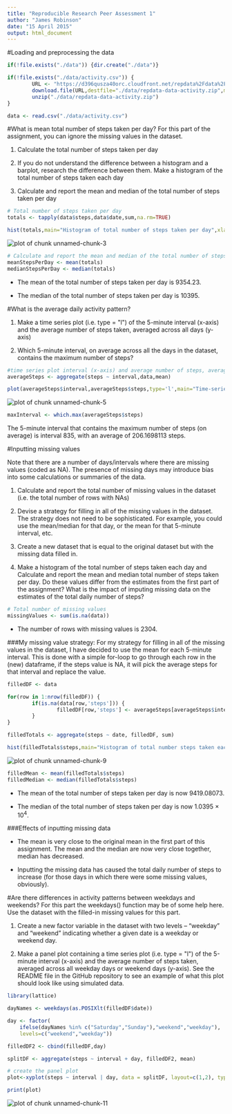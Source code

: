 ```yaml
---
title: "Reproducible Research Peer Assessment 1"
author: "James Robinson"
date: "15 April 2015"
output: html_document
---
```



#Loading and preprocessing the data

```r
if(!file.exists("./data")) {dir.create("./data")}

if(!file.exists("./data/activity.csv")) {
        URL <- "https://d396qusza40orc.cloudfront.net/repdata%2Fdata%2Factivity.zip"
        download.file(URL,destfile="./data/repdata-data-activity.zip",method="curl")
        unzip("./data/repdata-data-activity.zip")
}

data <- read.csv("./data/activity.csv")
```



#What is mean total number of steps taken per day?
For this part of the assignment, you can ignore the missing values in the dataset.

1. Calculate the total number of steps taken per day

2. If you do not understand the difference between a histogram and a barplot, research the difference between them. Make a histogram of the total number of steps taken each day

3. Calculate and report the mean and median of the total number of steps taken per day

```r
# Total number of steps taken per day
totals <- tapply(data$steps,data$date,sum,na.rm=TRUE)
```


```r
hist(totals,main="Histogram of total number of steps taken per day",xlab="Steps")
```

![plot of chunk unnamed-chunk-3](figure/unnamed-chunk-3-1.png) 

```r
# Calculate and report the mean and median of the total number of steps taken per day
meanStepsPerDay <- mean(totals)
medianStepsPerDay <- median(totals)
```
* The mean of the total number of steps taken per day is 9354.23.

* The median of the total number of steps taken per day is 10395.


#What is the average daily activity pattern?
1. Make a time series plot (i.e. type = "l") of the 5-minute interval (x-axis) and the average number of steps taken, averaged across all days (y-axis)

2. Which 5-minute interval, on average across all the days in the dataset, contains the maximum number of steps?


```r
#time series plot interval (x-axis) and average number of steps, averaged across all days (y-axis)
averageSteps <- aggregate(steps ~ interval,data,mean)

plot(averageSteps$interval,averageSteps$steps,type='l',main="Time-series plot of interval against average steps taken",xlab="Interval",ylab="Average Steps Taken")
```

![plot of chunk unnamed-chunk-5](figure/unnamed-chunk-5-1.png) 


```r
maxInterval <- which.max(averageSteps$steps)
```
The 5-minute interval that contains the maximum number of steps (on average) is interval 835, with an average of 206.1698113 steps.


#Inputting missing values

Note that there are a number of days/intervals where there are missing values (coded as NA). The presence of missing days may introduce bias into some calculations or summaries of the data.

1. Calculate and report the total number of missing values in the dataset (i.e. the total number of rows with NAs)

2. Devise a strategy for filling in all of the missing values in the dataset. The strategy does not need to be sophisticated. For example, you could use the mean/median for that day, or the mean for that 5-minute interval, etc.

3. Create a new dataset that is equal to the original dataset but with the missing data filled in.

4. Make a histogram of the total number of steps taken each day and Calculate and report the mean and median total number of steps taken per day. Do these values differ from the estimates from the first part of the assignment? What is the impact of imputing missing data on the estimates of the total daily number of steps?


```r
# Total number of missing values
missingValues <- sum(is.na(data))
```
* The number of rows with missing values is 2304.


###My missing value strategy:
For my strategy for filling in all of the missing values in the dataset, I have decided to use the mean for each 5-minute interval. This is done with a simple for-loop to go through each row in the (new) dataframe, if the steps value is NA, it will pick the average steps for that interval and replace the value.



```r
filledDF <- data

for(row in 1:nrow(filledDF)) {
        if(is.na(data[row,'steps'])) {
                filledDF[row,'steps'] <- averageSteps[averageSteps$interval==data[1,'interval'],'steps']
        }
}
```



```r
filledTotals <- aggregate(steps ~ date, filledDF, sum)

hist(filledTotals$steps,main="Histogram of total number steps taken each day",xlab="steps")
```

![plot of chunk unnamed-chunk-9](figure/unnamed-chunk-9-1.png) 

```r
filledMean <- mean(filledTotals$steps)
filledMedian <- median(filledTotals$steps)
```

* The mean of the total number of steps taken per day is now 9419.08073.

* The median of the total number of steps taken per day is now 1.0395 &times; 10<sup>4</sup>.

###Effects of inputting missing data
* The mean is very close to the original mean in the first part of this assignment. The mean and the median are now very close together, median has decreased.

* Inputting the missing data has caused the total daily number of steps to increase (for those days in which there were some missing values, obviously).


#Are there differences in activity patterns between weekdays and weekends?
For this part the weekdays() function may be of some help here. Use the dataset with the filled-in missing values for this part.

1. Create a new factor variable in the dataset with two levels – “weekday” and “weekend” indicating whether a given date is a weekday or weekend day.

2. Make a panel plot containing a time series plot (i.e. type = "l") of the 5-minute interval (x-axis) and the average number of steps taken, averaged across all weekday days or weekend days (y-axis). See the README file in the GitHub repository to see an example of what this plot should look like using simulated data.


```r
library(lattice)

dayNames <- weekdays(as.POSIXlt(filledDF$date))

day <- factor(
    ifelse(dayNames %in% c("Saturday","Sunday"),"weekend","weekday"),
    levels=c("weekend","weekday"))

filledDF2 <- cbind(filledDF,day)

splitDF <- aggregate(steps ~ interval + day, filledDF2, mean)

# create the panel plot
plot<-xyplot(steps ~ interval | day, data = splitDF, layout=c(1,2), type='l')

print(plot)
```

![plot of chunk unnamed-chunk-11](figure/unnamed-chunk-11-1.png) 
